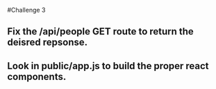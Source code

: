 #Challenge 3

## Fix the /api/people GET route to return the deisred repsonse.

## Look in public/app.js to build the proper react components.
